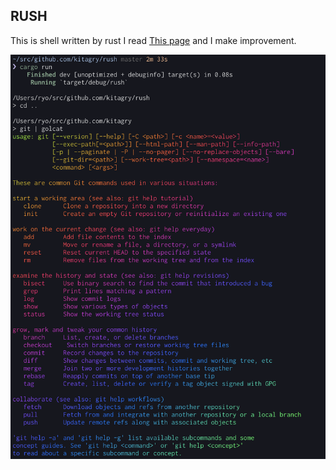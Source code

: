## RUSH

This is shell written by rust
I read [This page](https://www.joshmcguigan.com/blog/build-your-own-shell-rust/) and I make improvement.

![image](./image.png)
